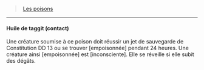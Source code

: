 ﻿---
!GenericItem
Id: poisons_hd.md#huile-de-taggit-contact
ParentLink: poisons_hd.md#les-poisons
Name: Huile de taggit (contact)
ParentName: Les poisons
NameLevel: 4
Attributes: {}
---
> [Les poisons](hd_poisons.md)

---

#### Huile de taggit (contact)

Une créature soumise à ce poison doit réussir un jet de sauvegarde de Constitution DD 13 ou se trouver [empoisonnée] pendant 24 heures. Une créature ainsi [empoisonnée] est [inconsciente]. Elle se réveille si elle subit des dégâts.

